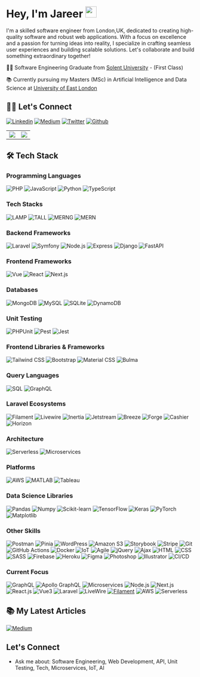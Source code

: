 # Hey, I'm Jareer <img src="https://media.giphy.com/media/QssGEmpkyEOhBCb7e1/giphy.gif" width="30">

I'm a skilled software engineer from London,UK, dedicated to creating high-quality software and robust web applications. With a focus on excellence and a passion for turning ideas into reality, I specialize in crafting seamless user experiences and building scalable solutions. Let's collaborate and build something extraordinary together!

👨‍🎓 Software Engineering Graduate from [Solent University](https://www.solent.ac.uk/courses/undergraduate/software-engineering-bsc) - (First Class)

📚 Currently pursuing my Masters (MSc) in Artificial Intelligence and Data Science at [University of East London](https://uel.ac.uk/postgraduate/courses/msc-ai-data-science)

## 🤝🏻 Let's Connect
<p>
  <a href="https://www.linkedin.com/in/jareer-zeenam/" target="_blank"><img alt="Linkedin" src="https://img.shields.io/badge/LinkedIn-0077B5?style=for-the-badge&logo=linkedin&logoColor=white"/></a>
  <a href="https://medium.com/@jareerzeenam" target="_blank"><img alt="Medium" src="https://img.shields.io/badge/Medium-12100E?style=for-the-badge&logo=medium&logoColor=white"/></a>
  <a href="https://twitter.com/Jareer28" target="_blank"><img alt="Twitter" src="https://img.shields.io/badge/twitter-%231DA1F2.svg?&style=for-the-badge&logo=twitter&logoColor=white"/></a>
  <a href="https://github.com/jareerzeenam" target="_blank"><img alt="Github" src="https://img.shields.io/badge/GitHub-%2312100E.svg?&style=for-the-badge&logo=Github&logoColor=white"/></a>
</p>

<table>
  <tr>
    <td>
      <img src="https://github-readme-stats.vercel.app/api/top-langs/?username=jareerzeenam&layout=compact&theme=github_dark&bg_color=0d1117&v=2&langs_count=10"/>
    </td>
    <td>
      <img src="https://github-readme-stats.vercel.app/api?username=jareerzeenam&rank_icon=github&show_icons=true&theme=github_dark&bg_color=0d1117&v=2&hide=issues&show=prs_merged,prs_merged_percentage"/>
    </td>
  </tr>
</table>


## 🛠️ Tech Stack
### Programming Languages
![PHP](https://img.shields.io/badge/-PHP-777BB4?style=flat&logo=php&logoColor=white)
![JavaScript](https://img.shields.io/badge/-JavaScript-F7DF1E?style=flat&logo=javascript&logoColor=black)
![Python](https://img.shields.io/badge/-Python-3776AB?style=flat&logo=python&logoColor=white)
![TypeScript](https://img.shields.io/badge/-TypeScript-007ACC?style=flat&logo=typescript&logoColor=white)


### Tech Stacks
![LAMP](https://img.shields.io/badge/-LAMP-FCC624?style=flat)
![TALL](https://img.shields.io/badge/-TALL-61DAFB?style=flat)
![MERNG](https://img.shields.io/badge/-MERNG-E10098?style=flat)
![MERN](https://img.shields.io/badge/-MERN-61DAFB?style=flat)


### Backend Frameworks
![Laravel](https://img.shields.io/badge/-Laravel-FF2D20?style=flat&logo=laravel&logoColor=white)
![Symfony](https://img.shields.io/badge/-Symfony-000000?style=flat&logo=symfony&logoColor=white)
![Node.js](https://img.shields.io/badge/-Node.js-339933?style=flat&logo=node.js&logoColor=white)
![Express](https://img.shields.io/badge/-Express-000000?style=flat&logo=express&logoColor=white)
![Django](https://img.shields.io/badge/-Django-092E20?style=flat&logo=django&logoColor=white)
![FastAPI](https://img.shields.io/badge/-FastAPI-009688?style=flat&logo=fastapi&logoColor=white)

### Frontend Frameworks
![Vue](https://img.shields.io/badge/-Vue-4FC08D?style=flat&logo=vue.js&logoColor=white)
![React](https://img.shields.io/badge/-React-61DAFB?style=flat&logo=react&logoColor=white)
![Next.js](https://img.shields.io/badge/-Next.js-000000?style=flat&logo=next.js&logoColor=white)

### Databases
![MongoDB](https://img.shields.io/badge/-MongoDB-47A248?style=flat&logo=mongodb&logoColor=white)
![MySQL](https://img.shields.io/badge/-MySQL-4479A1?style=flat&logo=mysql&logoColor=white)
![SQLite](https://img.shields.io/badge/-SQLite-003B57?style=flat&logo=sqlite&logoColor=white)
![DynamoDB](https://img.shields.io/badge/-DynamoDB-4053D6?style=flat&logo=amazon-dynamodb&logoColor=white)

### Unit Testing
![PHPUnit](https://img.shields.io/badge/-PHPUnit-777BB4?style=flat&logo=php&logoColor=white)
![Pest](https://img.shields.io/badge/-Pest-8A3391?style=flat&logo=pest&logoColor=white)
![Jest](https://img.shields.io/badge/-Jest-C21325?style=flat&logo=jest&logoColor=white)

### Frontend Libraries & Frameworks
![Tailwind CSS](https://img.shields.io/badge/-Tailwind_CSS-38B2AC?style=flat&logo=tailwind-css&logoColor=white)
![Bootstrap](https://img.shields.io/badge/-Bootstrap-7952B3?style=flat&logo=bootstrap&logoColor=white)
![Material CSS](https://img.shields.io/badge/-Material_CSS-2196F3?style=flat&logo=material-design&logoColor=white)
![Bulma](https://img.shields.io/badge/-Bulma-00D1B2?style=flat&logo=bulma&logoColor=white)

### Query Languages
![SQL](https://img.shields.io/badge/-SQL-4479A1?style=flat&logo=sql&logoColor=white)
![GraphQL](https://img.shields.io/badge/-GraphQL-E10098?style=flat&logo=graphql&logoColor=white)

### Laravel Ecosystems
![Filament](https://img.shields.io/badge/-Filament-FF9A00?style=flat&logo=laravel&logoColor=white)
![Livewire](https://img.shields.io/badge/-Livewire-FF1985?style=flat&logo=laravel&logoColor=white)
![Inertia](https://img.shields.io/badge/-Inertia-7952B3?style=flat&logo=laravel&logoColor=white)
![Jetstream](https://img.shields.io/badge/-Jetstream-8A3391?style=flat&logo=laravel&logoColor=white)
![Breeze](https://img.shields.io/badge/-Breeze-FEC111?style=flat&logo=laravel&logoColor=white)
![Forge](https://img.shields.io/badge/-Forge-0B996E?style=flat&logo=laravel&logoColor=white)
![Cashier](https://img.shields.io/badge/-Cashier-88CE02?style=flat&logo=laravel&logoColor=white)
![Horizon](https://img.shields.io/badge/-Horizon-844FBA?style=flat&logo=laravel&logoColor=white)

### Architecture
![Serverless](https://img.shields.io/badge/-Serverless-FD5750?style=flat&logo=serverless&logoColor=white)
![Microservices](https://img.shields.io/badge/-Microservices-47A248?style=flat&logo=microservices&logoColor=white)


### Platforms

![AWS](https://img.shields.io/badge/-AWS-232F3E?style=flat&logo=amazon-aws&logoColor=white)
![MATLAB](https://img.shields.io/badge/-MATLAB-0076A8?style=flat&logo=mathworks&logoColor=white)
![Tableau](https://img.shields.io/badge/-Tableau-0077B5?style=flat&logo=tableau&logoColor=white)

### Data Science Libraries

![Pandas](https://img.shields.io/badge/-Pandas-150458?style=flat&logo=pandas&logoColor=white)
![Numpy](https://img.shields.io/badge/-Numpy-013243?style=flat&logo=numpy&logoColor=white)
![Scikit-learn](https://img.shields.io/badge/-Scikit_learn-F7931E?style=flat&logo=scikit-learn&logoColor=white)
![TensorFlow](https://img.shields.io/badge/-TensorFlow-FF6F00?style=flat&logo=tensorflow&logoColor=white)
![Keras](https://img.shields.io/badge/-Keras-D00000?style=flat&logo=keras&logoColor=white)
![PyTorch](https://img.shields.io/badge/-PyTorch-EE4C2C?style=flat&logo=pytorch&logoColor=white)
![Matplotlib](https://img.shields.io/badge/-Matplotlib-11557C?style=flat&logo=matplotlib&logoColor=white)


### Other Skills
![Postman](https://img.shields.io/badge/-Postman-FF6C37?style=flat&logo=postman&logoColor=white)
![Pinia](https://img.shields.io/badge/-Pinia-FFCA28?style=flat&logo=pinapple&logoColor=white)
![WordPress](https://img.shields.io/badge/-WordPress-21759B?style=flat&logo=wordpress&logoColor=white)
![Amazon S3](https://img.shields.io/badge/-Amazon_S3-569A31?style=flat&logo=amazon-s3&logoColor=white)
![Storybook](https://img.shields.io/badge/-Storybook-FF4785?style=flat&logo=storybook&logoColor=white)
![Stripe](https://img.shields.io/badge/-Stripe-008CDD?style=flat&logo=stripe&logoColor=white)
![Git](https://img.shields.io/badge/-Git-F05032?style=flat&logo=git&logoColor=white)
![GitHub Actions](https://img.shields.io/badge/-Github_Actions-2088FF?style=flat-square&logo=github-actions&logoColor=white)
![Docker](https://img.shields.io/badge/-Docker-2496ED?style=flat&logo=docker&logoColor=white)
![IoT](https://img.shields.io/badge/-IoT-008080?style=flat&logo=internet-of-things&logoColor=white)
![Agile](https://img.shields.io/badge/-Agile-009FDA?style=flat&logo=agile&logoColor=white)
![jQuery](https://img.shields.io/badge/-jQuery-0769AD?style=flat&logo=jquery&logoColor=white)
![Ajax](https://img.shields.io/badge/-Ajax-0769AD?style=flat&logo=ajax&logoColor=white)
![HTML](https://img.shields.io/badge/-HTML-E34F26?style=flat&logo=html5&logoColor=white)
![CSS](https://img.shields.io/badge/-CSS-1572B6?style=flat&logo=css3&logoColor=white)
![SASS](https://img.shields.io/badge/-SASS-CC6699?style=flat&logo=sass&logoColor=white)
![Firebase](https://img.shields.io/badge/-Firebase-FFCA28?style=flat&logo=firebase&logoColor=white)
![Heroku](https://img.shields.io/badge/-Heroku-430098?style=flat&logo=heroku&logoColor=white)
![Figma](https://img.shields.io/badge/-Figma-F24E1E?style=flat&logo=figma&logoColor=white)
![Photoshop](https://img.shields.io/badge/-Photoshop-31A8FF?style=flat&logo=adobe-photoshop&logoColor=white)
![Illustrator](https://img.shields.io/badge/-Illustrator-FF9A00?style=flat&logo=adobe-illustrator&logoColor=white)
![CI/CD](https://img.shields.io/badge/-CI/CD-FFCA28?style=flat&logo=ci/cd&logoColor=white)

### Current Focus
![GraphQL](https://img.shields.io/badge/-GraphQL-E10098?style=flat&logo=graphql&logoColor=white)
![Apollo GraphQL](https://img.shields.io/badge/-Apollo_GraphQL-311C87?style=flat&logo=apollo-graphql&logoColor=white)
![Microservices](https://img.shields.io/badge/-Microservices-47A248?style=flat&logo=microservices&logoColor=white)
![Node.js](https://img.shields.io/badge/-Node.js-339933?style=flat&logo=node.js&logoColor=white)
![Next.js](https://img.shields.io/badge/-Next.js-000000?style=flat&logo=next.js&logoColor=white)
![React.js](https://img.shields.io/badge/-React.js-61DAFB?style=flat&logo=react&logoColor=white)
![Vue3](https://img.shields.io/badge/-Vue3-4FC08D?style=flat&logo=vue.js&logoColor=white)
![Laravel](https://img.shields.io/badge/-Laravel-FF2D20?style=flat&logo=laravel&logoColor=white)
![LiveWire](https://img.shields.io/badge/-LiveWire-FF1985?style=flat&logo=laravel&logoColor=white)
[![Filament](https://img.shields.io/badge/-Filament-FF9A00?style=flat&logo=laravel&logoColor=white)](/#!)
![AWS](https://img.shields.io/badge/-AWS-232F3E?style=flat&logo=amazon-aws&logoColor=white)
![Serverless](https://img.shields.io/badge/-Serverless-FD5750?style=flat&logo=serverless&logoColor=white)

## 📚 My Latest Articles

[![Medium](https://img.shields.io/badge/My_Medium_Articles-12100E?style=for-the-badge&logo=medium&logoColor=white)](https://medium.com/@jareerzeenam)


## Let's Connect
- Ask me about: Software Engineering, Web Development, API, Unit Testing, Tech, Microservices, IoT, AI
